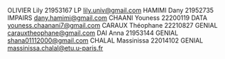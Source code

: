 OLIVIER Lily 21953167 LP lily.univ@gmail.com
HAMIMI Dany 21952735 IMPAIRS dany.hamimi@gmail.com
CHAANI Youness 22200119 DATA youness.chaanani7@gmail.com 
CARAUX Théophane 22210827 GENIAL carauxtheophane@gmail.com
DAI Anna 21953144 GENIAL shana01112000@gmail.com
CHALAL Massinissa 22014102 GENIAL massinissa.chalal@etu.u-paris.fr